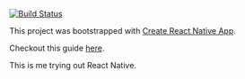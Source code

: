 [![Build Status](https://travis-ci.org/ViRu-ThE-ViRuS/TryingReactNative.svg?branch=master)](https://travis-ci.org/ViRu-ThE-ViRuS/TryingReactNative)

This project was bootstrapped with [Create React Native App](https://github.com/react-community/create-react-native-app).

Checkout this guide [here](https://github.com/react-community/create-react-native-app/blob/master/react-native-scripts/template/README.md).

This is me trying out React Native.
